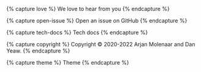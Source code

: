 {% capture love %}
We love to hear from you
{% endcapture %}

{% capture open-issue %}
Open an issue on GitHub
{% endcapture %}

{% capture tech-docs %}
 Tech docs
{% endcapture %}

{% capture copyright %}
Copyright &copy; 2020-2022 Arjan Molenaar and Dan Yeaw.
{% endcapture %}

{% capture theme %}
Theme
{% endcapture %}
